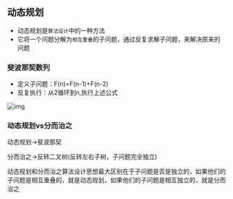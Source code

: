 ## 动态规划

- 动态规划是`算法设计`中的一种方法
- 它将一个问题分解为`相互重叠`的子问题，通过反复求解子问题，来解决原来的问题



### 斐波那契数列

- 定义子问题：F(n)=F(n-1)+F(n-2)
- 反复执行：从2循环到n,执行上述公式

![img](https://cdn.nlark.com/yuque/0/2021/png/263975/1633667066209-4af4e592-90e5-4e4d-a883-76ac2e94438b.png)



### 动态规划vs分而治之

动态规划->斐波那契

分而治之->反转二叉树(反转左右子树，子问题完全独立)

动态规划和分而治之算法设计思想最大区别在于子问题是否是独立的，如果他们的子问题是相互重叠的，就是动态规划，如果他们的子问题是相互独立的，就是分而治之